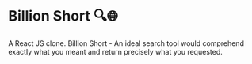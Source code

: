 # Billion Short 🔍🌐
A React JS clone.
Billion Short - An ideal search tool would comprehend exactly what you meant and return precisely what you requested.
